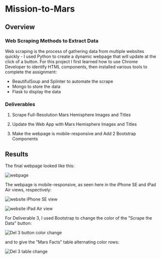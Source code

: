 # Mission-to-Mars

## Overview

### Web Scraping Methods to Extract Data

Web scraping is the process of gathering data from multiple websites quickly - I used Python to create a dynamic  webpage that will update at the click of a button. For this project I first learned how to use Chrome Developer to identify HTML components, then installed various tools to complete the assignment:

* BeautifulSoup and Splinter to automate the scrape
* Mongo to store the data
* Flask to display the data

### Deliverables

1) Scrape Full-Resolution Mars Hemisphere Images and Titles

2) Update the Web App with Mars Hemisphere Images and Titles

3) Make the webpage is mobile-responsive and Add 2 Bootstrap Components

## Results

The final webpage looked like this:

![webpage](https://user-images.githubusercontent.com/97558998/166746985-b10981aa-7e5d-40df-b455-82df14b14831.png)

The webpage is mobile-responsive, as seen here in the iPhone SE and iPad Air views, respectively:

![website iPhone SE view](https://user-images.githubusercontent.com/97558998/166747032-753bf26c-1fd0-4ff9-92d3-60a2ee5d03c2.png)

![website iPad Air view](https://user-images.githubusercontent.com/97558998/166747155-57687d02-f27d-4095-a75d-02c7ce7e7295.png)

For Deliverable 3, I used Bootstrap to change the color of the "Scrape the Data" button:

![Del 3 button color change](https://user-images.githubusercontent.com/97558998/166747361-b398b768-6ed5-4f44-a7c0-e96da8046ba3.png)

and to give the "Mars Facts" table alternating color rows:

![Del 3 table change](https://user-images.githubusercontent.com/97558998/166747433-b18e7091-63ee-4cc6-a7a4-ec8610653906.png)


